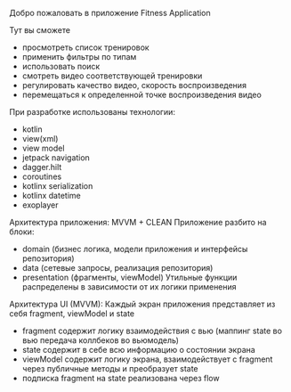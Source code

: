 Добро пожаловать в приложение Fitness Application

Тут вы сможете 
- просмотреть список тренировок
- применить фильтры по типам
- использовать поиск
- смотреть видео соответствующей тренировки
- регулировать качество видео, скорость воспроизведения
- перемещаться к определенной точке воспроизведения видео

При разработке использованы технологии:
- kotlin
- view(xml)
- view model
- jetpack navigation
- dagger.hilt
- coroutines
- kotlinx serialization
- kotlinx datetime
- exoplayer

Архитектура приложения: MVVM + CLEAN
Приложение разбито на блоки:
- domain (бизнес логика, модели приложения и интерфейсы репозитория)
- data (сетевые запросы, реализация репозитория)
- presentation (фрагменты, viewModel)
Утильные функции распределены в зависимости от их логики применения

Архитектура UI (MVVM):
Каждый экран приложения представляет из себя fragment, viewModel и state
- fragment содержит логику взаимодействия с вью (маппинг state во вью передача коллбеков во вьюмодель)
- state содержит в себе всю информацию о состоянии экрана
- viewModel содержит логику экрана, взаимодействует с fragment через публичные методы и преобразует state
- подписка fragment на state реализована через flow